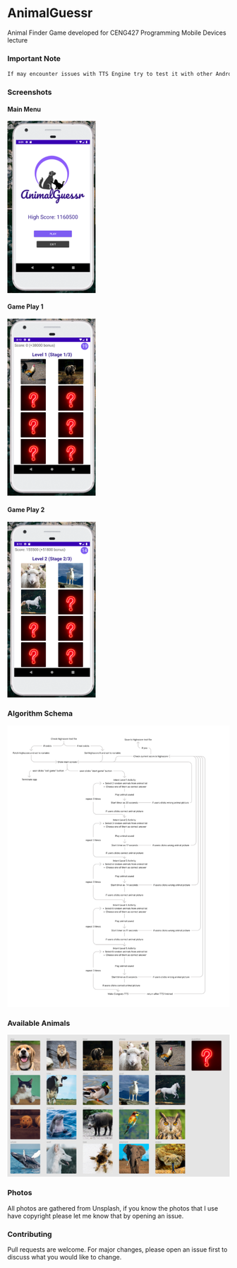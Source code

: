 # AnimalGuessr

Animal Finder Game developed for  CENG427 Programming Mobile Devices lecture


### Important Note

```sh
If may encounter issues with TTS Engine try to test it with other Android API Level (minimum 4)
```

### Screenshots

#### Main Menu
<img src="images/game1.png" alt="mobile" width=200 />

#### Game Play 1
<img src="images/game2.png" alt="mobile" width=200 />

#### Game Play 2
<img src="images/game3.png" alt="mobile" width=200 />

<br/>

### Algorithm Schema

<img src="images/algorithm.png" alt="algorithm"/>

### Available Animals

<img src="images/animals.png" alt="algorithm"/>

### Photos

All photos are gathered from Unsplash, if you know the photos that I use have copyright please let me know that by opening an issue.


### Contributing

Pull requests are welcome. For major changes, please open an issue first to discuss what you would like to change.
